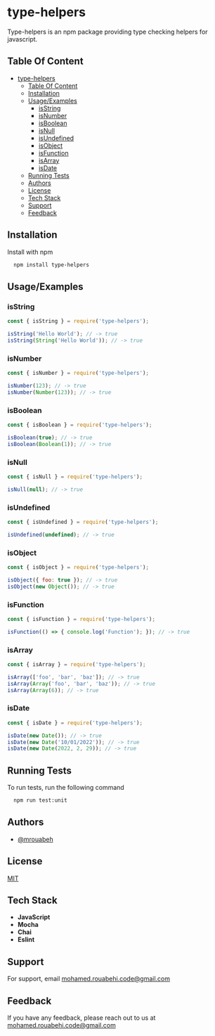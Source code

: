 
# type-helpers

Type-helpers is an npm package providing type checking helpers for javascript.

## Table Of Content

- [type-helpers](#type-helpers)
  - [Table Of Content](#table-of-content)
  - [Installation](#installation)
  - [Usage/Examples](#usageexamples)
    - [isString](#isstring)
    - [isNumber](#isnumber)
    - [isBoolean](#isboolean)
    - [isNull](#isnull)
    - [isUndefined](#isundefined)
    - [isObject](#isobject)
    - [isFunction](#isfunction)
    - [isArray](#isarray)
    - [isDate](#isdate)
  - [Running Tests](#running-tests)
  - [Authors](#authors)
  - [License](#license)
  - [Tech Stack](#tech-stack)
  - [Support](#support)
  - [Feedback](#feedback)

## Installation

Install with npm

```bash
  npm install type-helpers
```


## Usage/Examples

### isString
```javascript
const { isString } = require('type-helpers');

isString('Hello World'); // -> true
isString(String('Hello World')); // -> true
```

### isNumber
```javascript
const { isNumber } = require('type-helpers');

isNumber(123); // -> true
isNumber(Number(123)); // -> true
```

### isBoolean
```javascript
const { isBoolean } = require('type-helpers');

isBoolean(true); // -> true
isBoolean(Boolean(1)); // -> true
```

### isNull
```javascript
const { isNull } = require('type-helpers');

isNull(null); // -> true
```


### isUndefined
```javascript
const { isUndefined } = require('type-helpers');

isUndefined(undefined); // -> true
```


### isObject
```javascript
const { isObject } = require('type-helpers');

isObject({ foo: true }); // -> true
isObject(new Object()); // -> true
```


### isFunction
```javascript
const { isFunction } = require('type-helpers');

isFunction(() => { console.log('Function'); }); // -> true
```


### isArray
```javascript
const { isArray } = require('type-helpers');

isArray(['foo', 'bar', 'baz']); // -> true
isArray(Array('foo', 'bar', 'baz')); // -> true
isArray(Array(6)); // -> true
```


### isDate
```javascript
const { isDate } = require('type-helpers');

isDate(new Date()); // -> true
isDate(new Date('10/01/2022')); // -> true
isDate(new Date(2022, 2, 29)); // -> true
```


## Running Tests

To run tests, run the following command

```bash
  npm run test:unit
```


[//]: # (## Contributing)

[//]: # ()
[//]: # (Contributions are always welcome!)

[//]: # ()
[//]: # (See `contributing.md` for ways to get started.)

[//]: # ()
[//]: # (Please adhere to this project's `code of conduct`.)


## Authors

- [@mrouabeh](https://github.com/mrouabeh)


## License

[MIT](LICENSE.md)


## Tech Stack

* **JavaScript**
* **Mocha**
* **Chai**
* **Eslint**


## Support

For support, email mohamed.rouabehi.code@gmail.com


## Feedback

If you have any feedback, please reach out to us at mohamed.rouabehi.code@gmail.com


